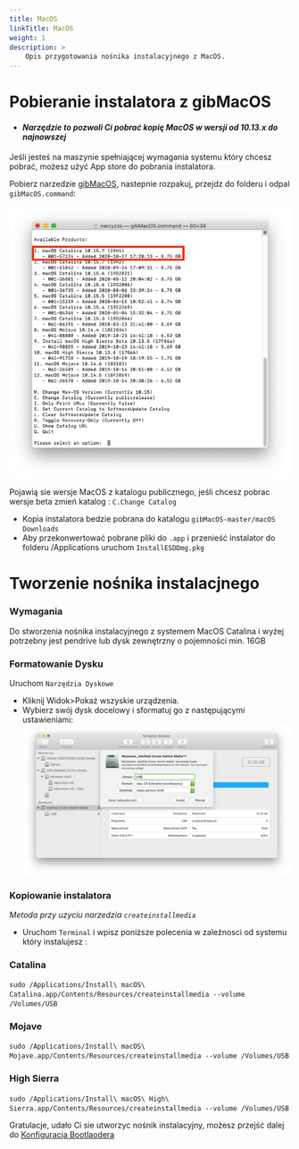 ```yaml
---
title: MacOS
linkTitle: MacOS
weight: 1
description: >
    Opis przygotowania nośnika instalacyjnego z MacOS.
---
```



# Pobieranie instalatora z gibMacOS

* ####  *Narzędzie to pozwoli Ci pobrać kopię MacOS w wersji od 10.13.x do najnowszej* 

Jeśli jesteś na maszynie spełniającej wymagania systemu który chcesz pobrać, możesz użyć App store do pobrania instalatora.

Pobierz narzedzie [gibMacOS](https://github.com/corpnewt/gibMacOS), nastepnie rozpakuj, przejdz do folderu i odpal `gibMacOS.command`:

![alt](gibmacos.png)

Pojawią sie wersje MacOS z katalogu publicznego, jeśli chcesz pobrac wersje beta zmień katalog : `C.Change Catalog`

* Kopia instalatora bedzie pobrana do katalogu `gibMacOS-master/macOS Downloads`
* Aby przekonwertować pobrane pliki do `.app` i przenieść instalator do folderu /Applications uruchom `InstallESDDmg.pkg`

# Tworzenie nośnika instalacjnego

### Wymagania 

Do stworzenia nośnika instalacyjnego z systemem MacOS Catalina i wyżej potrzebny jest pendrive lub dysk zewnętrzny o pojemności min. 16GB 

### Formatowanie Dysku

Uruchom `Narzędzia Dyskowe` 

* Kliknij Widok>Pokaż wszyskie urządzenia.
* Wybierz swój dysk docelowy i sformatuj go z następującymi ustawieniami:
![alt](diskutility.png)

### Kopiowanie instalatora
*Metoda przy uzyciu narzedzia `createinstallmedia`*
 
 * Uruchom `Terminal` i wpisz poniższe polecenia w zależnosci od systemu który instalujesz :
 
### Catalina
`sudo /Applications/Install\ macOS\ Catalina.app/Contents/Resources/createinstallmedia --volume /Volumes/USB`

### Mojave 
`sudo /Applications/Install\ macOS\ Mojave.app/Contents/Resources/createinstallmedia --volume /Volumes/USB`

### High Sierra
`sudo /Applications/Install\ macOS\ High\ Sierra.app/Contents/Resources/createinstallmedia --volume /Volumes/USB`

Gratulacje, udało Ci sie utworzyc nośnik instalacyjny, możesz przejść dalej do [Konfiguracja Bootlaodera](/hackintoshpolska-docs/content/pl/docs/bootloader/_index.md)
